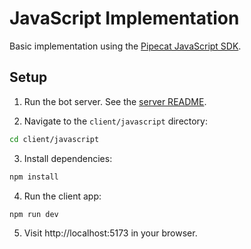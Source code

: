 # JavaScript Implementation

Basic implementation using the [Pipecat JavaScript SDK](https://docs.pipecat.ai/client/js/introduction).

## Setup

1. Run the bot server. See the [server README](../../README).

2. Navigate to the `client/javascript` directory:

```bash
cd client/javascript
```

3. Install dependencies:

```bash
npm install
```

4. Run the client app:

```bash
npm run dev
```

5. Visit http://localhost:5173 in your browser.
